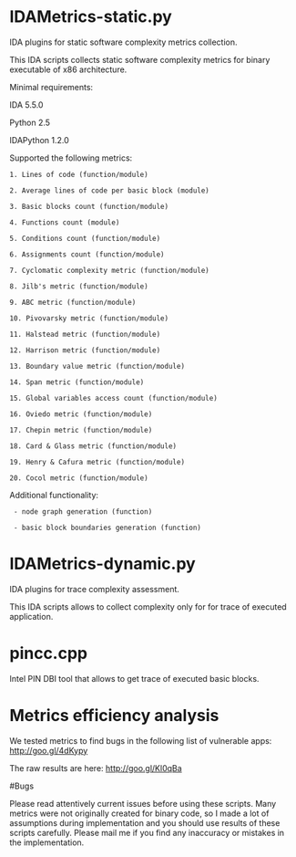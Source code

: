 # IDAMetrics-static.py
IDA plugins for static software complexity metrics collection.

This IDA scripts collects static software complexity metrics 
for binary executable of x86 architecture.

Minimal requirements:

IDA 5.5.0

Python 2.5

IDAPython 1.2.0

Supported the following metrics:
    
    1. Lines of code (function/module)
    
    2. Average lines of code per basic block (module)
    
    3. Basic blocks count (function/module)
    
    4. Functions count (module)
    
    5. Conditions count (function/module)
    
    6. Assignments count (function/module)
    
    7. Cyclomatic complexity metric (function/module)
    
    8. Jilb's metric (function/module)
    
    9. ABC metric (function/module)
    
    10. Pivovarsky metric (function/module)
    
    11. Halstead metric (function/module)
    
    12. Harrison metric (function/module)
    
    13. Boundary value metric (function/module)
    
    14. Span metric (function/module)
    
    15. Global variables access count (function/module)

    16. Oviedo metric (function/module)

    17. Chepin metric (function/module)

    18. Card & Glass metric (function/module)

    19. Henry & Cafura metric (function/module)

    20. Cocol metric (function/module)
    
Additional functionality:

     - node graph generation (function)
     
     - basic block boundaries generation (function)

# IDAMetrics-dynamic.py

IDA plugins for trace complexity assessment.

This IDA scripts allows to collect complexity only for 
for trace of executed application.

# pincc.cpp

Intel PIN DBI tool that allows to get trace of executed basic blocks.

# Metrics efficiency analysis

We tested metrics to find bugs in the following list of vulnerable apps: http://goo.gl/4dKypy

The raw results are here: http://goo.gl/Kl0qBa

#Bugs

Please read attentively current issues before using these scripts. Many metrics
were not originally created for binary code, so I made a lot of assumptions 
during implementation and you should use results of these scripts carefully.
Please mail me if you find any inaccuracy or mistakes in the implementation.
